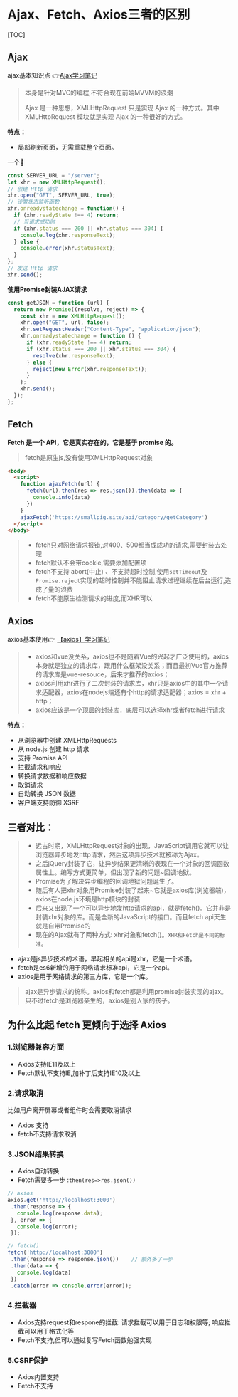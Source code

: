 # Ajax、Fetch、Axios三者的区别

[TOC]

## Ajax

ajax基本知识点 👉[Ajax学习笔记](https://blog.csdn.net/weixin_52834435/article/details/123926645)

> 本身是针对MVC的编程,不符合现在前端MVVM的浪潮
>
> Ajax 是一种思想，XMLHttpRequest 只是实现 Ajax 的一种方式。其中 XMLHttpRequest 模块就是实现 Ajax 的一种很好的方式。



**特点：**

- 局部刷新页面，无需重载整个页面。



一个🌰

```js
const SERVER_URL = "/server";
let xhr = new XMLHttpRequest();
// 创建 Http 请求
xhr.open("GET", SERVER_URL, true);
// 设置状态监听函数
xhr.onreadystatechange = function() {
  if (xhr.readyState !== 4) return;
  // 当请求成功时
  if (xhr.status === 200 || xhr.status === 304) {
    console.log(xhr.responseText);
  } else {
    console.error(xhr.statusText);
  }
};
// 发送 Http 请求
xhr.send();
```



**使用Promise封装AJAX请求**

```js
const getJSON = function (url) {
  return new Promise((resolve, reject) => {
    const xhr = new XMLHttpRequest();
    xhr.open("GET", url, false);
    xhr.setRequestHeader("Content-Type", "application/json");
    xhr.onreadystatechange = function () {
      if (xhr.readyState !== 4) return;
      if (xhr.status === 200 || xhr.status === 304) {
        resolve(xhr.responseText);
      } else {
        reject(new Error(xhr.responseText));
      }
    };
    xhr.send();
  });
};
```



## Fetch

**Fetch 是一个 API，它是真实存在的，它是基于 promise 的。**

> fetch是原生js,没有使用XMLHttpRequest对象

```html
<body>
  <script>
    function ajaxFetch(url) {
      fetch(url).then(res => res.json()).then(data => {
        console.info(data)
      })
    }
    ajaxFetch('https://smallpig.site/api/category/getCategory')
  </script>
</body>
```

> * fetch只对网络请求报错,对400、500都当成成功的请求,需要封装去处理
> * fetch默认不会带cookie,需要添加配置项
> * fetch不支持 abort(中止) 、不支持超时控制,使用`setTimeout`及`Promise.reject`实现的超时控制并不能阻止请求过程继续在后台运行,造成了量的浪费
> * fetch不能原生检测请求的进度,而XHR可以



## Axios

axios基本使用👉 [【axios】学习笔记](https://blog.csdn.net/weixin_52834435/article/details/124626127?spm=1001.2014.3001.5501)

> - axios和vue没关系，axios也不是随着Vue的兴起才广泛使用的，axios本身就是独立的请求库，跟用什么框架没关系；而且最初Vue官方推荐的请求库是vue-resouce，后来才推荐的axios；
> - axios利用xhr进行了二次封装的请求库，xhr只是axios中的其中一个请求适配器，axios在nodejs端还有个http的请求适配器；axios = xhr + http；
> - axios应该是一个顶层的封装库，底层可以选择xhr或者fetch进行请求



**特点：**

- 从浏览器中创建 XMLHttpRequests
- 从 node.js 创建 http 请求
- 支持 Promise API
- 拦截请求和响应
- 转换请求数据和响应数据
- 取消请求
- 自动转换 JSON 数据
- 客户端支持防御 XSRF



## 三者对比：

> - 远古时期，XMLHttpRequest对象的出现，JavaScript调用它就可以让浏览器异步地发http请求，然后这项异步技术就被称为Ajax。
> - 之后jQuery封装了它，让异步结果更清晰的表现在一个对象的回调函数属性上。编写方式更简单，但出现了新的问题~回调地狱。
> - Promise为了解决异步编程的回调地狱问题诞生了。
> - 随后有人把xhr对象用Promise封装了起来~它就是axios库(浏览器端)，axios在node.js环境是http模块的封装
> - 后来又出现了一个可以异步地发http请求的api，就是fetch()。它并非是封装xhr对象的库。而是全新的JavaScript的接口。而且fetch api天生就是自带Promise的
> - 现在的Ajax就有了两种方式: xhr对象和fetch()。`XHR和Fetch是不同的标准`。



- ajax是js异步技术的术语，早起相关的api是xhr，它是一个术语。
- fetch是es6新增的用于网络请求标准api，它是一个api。
- axios是用于网络请求的第三方库，它是一个库。



> ajax是异步请求的统称。axios和fetch都是利用promise封装实现的ajax。只不过fetch是浏览器亲生的，axios是别人家的孩子。



## 为什么比起 fetch 更倾向于选择 Axios

### 1.浏览器兼容方面

* Axios支持IE11及以上
* Fetch默认不支持IE,加补丁后支持IE10及以上 



### 2.请求取消

比如用户离开屏幕或者组件时会需要取消请求

* Axios 支持
* fetch不支持请求取消



### 3.JSON结果转换

* Axios自动转换
* Fetch需要多一步 :`then(res=>res.json())`

```js
// axios
axios.get('http://localhost:3000')
 .then(response => {
   console.log(response.data);
 }, error => {
   console.log(error);
 });

// fetch()
fetch('http://localhost:3000')
 .then(response => response.json())    // 额外多了一步
 .then(data => {
   console.log(data) 
 })
 .catch(error => console.error(error));
```



### 4.拦截器

* Axios支持request和respone的拦截: 请求拦截可以用于日志和权限等; 响应拦截可以用于格式化等
* Fetch不支持,但可以通过复写Fetch函数勉强实现



### 5.CSRF保护

* Axios内置支持
* Fetch不支持



### 

